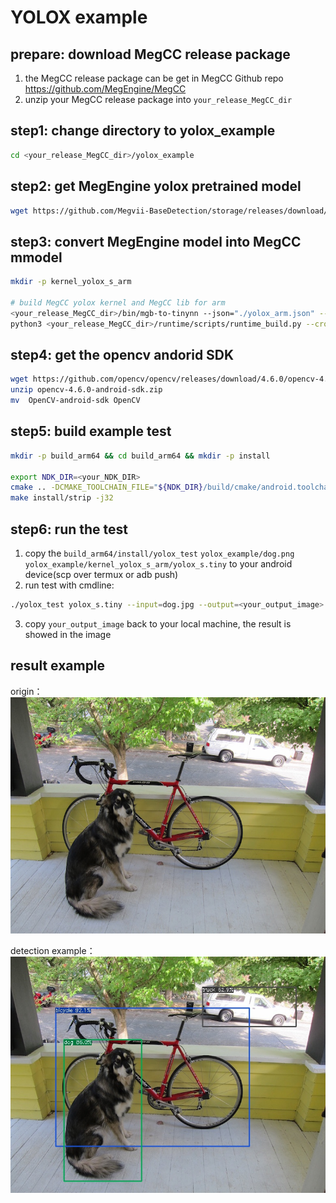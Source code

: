 # YOLOX example
## prepare: download MegCC release package
1. the MegCC release package can be get in MegCC Github repo https://github.com/MegEngine/MegCC
2. unzip your MegCC release package into `your_release_MegCC_dir` 

## step1: change directory to yolox_example

``` bash
cd <your_release_MegCC_dir>/yolox_example
```


## step2: get MegEngine yolox pretrained model

``` bash
wget https://github.com/Megvii-BaseDetection/storage/releases/download/0.0.1/yolox_s.mge
```

## step3: convert MegEngine model into MegCC mmodel

```bash
mkdir -p kernel_yolox_s_arm 

# build MegCC yolox kernel and MegCC lib for arm 
<your_release_MegCC_dir>/bin/mgb-to-tinynn --json="./yolox_arm.json" --arm64v7
python3 <your_release_MegCC_dir>/runtime/scripts/runtime_build.py --cross_build --kernel_dir ./kernel_yolox_s_arm/ --remove_old_build --cross_build_target_arch aarch64
```

## step4: get the opencv andorid SDK

```bash
wget https://github.com/opencv/opencv/releases/download/4.6.0/opencv-4.6.0-android-sdk.zip
unzip opencv-4.6.0-android-sdk.zip 
mv  OpenCV-android-sdk OpenCV 
```
## step5: build example test
```bash
mkdir -p build_arm64 && cd build_arm64 && mkdir -p install

export NDK_DIR=<your_NDK_DIR> 
cmake .. -DCMAKE_TOOLCHAIN_FILE="${NDK_DIR}/build/cmake/android.toolchain.cmake"  -DANDROID_NDK="$NDK_DIR" -DANDROID_ABI=arm64-v8a  -DANDROID_NATIVE_API_LEVEL=21 -DCMAKE_BUILD_TYPE=Release -DCMAKE_INSTALL_PREFIX=$PWD/install -DRUNTIME_KERNEL_DIR=$PWD/../kernel_yolox_s_arm -DOpenCV_DIR=$PWD/../OpenCV/sdk/native/jni/abi-arm64-v8a
make install/strip -j32

```
## step6: run the test 

1. copy the `build_arm64/install/yolox_test`  `yolox_example/dog.png` `yolox_example/kernel_yolox_s_arm/yolox_s.tiny` to your android device(scp over termux or adb push)
2. run test with cmdline:

```bash
./yolox_test yolox_s.tiny --input=dog.jpg --output=<your_output_image>
```

3. copy `your_output_image` back to your local machine, the result is showed in the image

## result example
origin：
![origin](./dog.jpg)

detection example：
![output](./out.jpg)